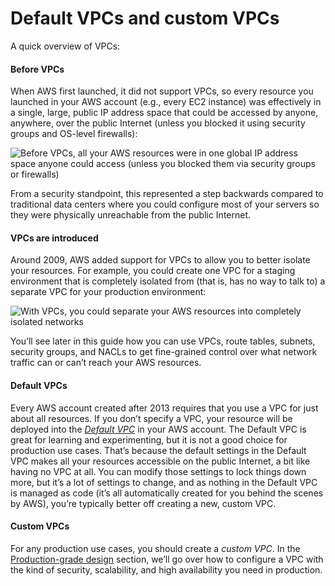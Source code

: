 # Default VPCs and custom VPCs

A quick overview of VPCs:

<div className="dlist">

#### Before VPCs

When AWS first launched, it did not support VPCs, so every resource you launched in your AWS account (e.g., every EC2
instance) was effectively in a single, large, public IP address space that could be accessed by anyone, anywhere,
over the public Internet (unless you blocked it using security groups and OS-level firewalls):

</div>

![Before VPCs, all your AWS resources were in one global IP address space anyone could access (unless you blocked them via security groups or firewalls)](/img/guides/build-it-yourself/vpc/no-vpc-diagram.png)

From a security standpoint, this represented a step backwards compared to traditional data centers where you could
configure most of your servers so they were physically unreachable from the public Internet.

<div className="dlist">

#### VPCs are introduced

Around 2009, AWS added support for VPCs to allow you to better isolate your resources. For example, you could create
one VPC for a staging environment that is completely isolated from (that is, has no way to talk to) a separate VPC for
your production environment:

</div>

![With VPCs, you could separate your AWS resources into completely isolated networks](/img/guides/build-it-yourself/vpc/vpc-no-subnets-diagram.png)

You’ll see later in this guide how you can use VPCs, route tables, subnets, security groups, and NACLs to get
fine-grained control over what network traffic can or can’t reach your AWS resources.

<div className="dlist">

#### Default VPCs

Every AWS account created after 2013 requires that you use a VPC for just about all resources. If you don’t specify a
VPC, your resource will be deployed into the
[_Default VPC_](https://docs.aws.amazon.com/vpc/latest/userguide/default-vpc.html) in your AWS account. The Default VPC
is great for learning and experimenting, but it is not a good choice for production use cases. That’s because the
default settings in the Default VPC makes all your resources accessible on the public Internet, a bit like having no
VPC at all. You can modify those settings to lock things down more, but it’s a lot of settings to change, and as
nothing in the Default VPC is managed as code (it’s all automatically created for you behind the scenes by AWS),
you’re typically better off creating a new, custom VPC.

#### Custom VPCs

For any production use cases, you should create a _custom VPC_. In the [Production-grade design](../production-grade-design/intro.md) section, we’ll go
over how to configure a VPC with the kind of security, scalability, and high availability you need in production.

</div>


<!-- ##DOCS-SOURCER-START
{"sourcePlugin":"local-copier","hash":"6590a3524e17c9eb1805818e98c04514"}
##DOCS-SOURCER-END -->
